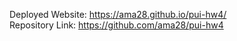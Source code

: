 Deployed Website: https://ama28.github.io/pui-hw4/ <br>
Repository Link: https://github.com/ama28/pui-hw4
